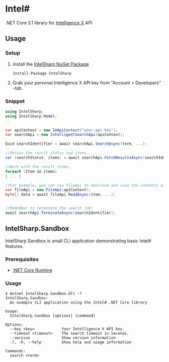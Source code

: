 # Intel#
.NET Core 3.1 library for [Intelligence X](https://intelx.io/) API

## Usage
### Setup
1. Install the [IntelSharp NuGet Package](https://www.nuget.org/packages/IntelSharp/)
   ```
   Install-Package IntelSharp
   ```
2. Grab your personal Intelligence X API key from "Account > Developers" -tab.

### Snippet
```C#
using IntelSharp;
using IntelSharp.Model;
..

var apiContext = new IXApiContext("your-api-key");
var searchApi = new IntelligentSearchApi(apiContext);

Guid searchIdentifier = await searchApi.SearchAsync(term, ...);

//Obtain the result status and items.
var (searchStatus, items) = await searchApi.FetchResultsAsync(searchIdentifier);

//Work with the result items,
foreach (Item in items)
{ ... }

//For example, you can use FileApi to download and view the contents of the found items.
var fileApi = new FileApi(apiContext);
byte[] data = await fileApi.ReadAsync(item: ...);


//Remember to terminate the search job!
await searchApi.TerminateAsync(searchIdentifier);
```

## IntelSharp.Sandbox
IntelSharp.Sandbox is small CLI application demonstrating basic Intel# features.
### Prerequisites
+ [.NET Core Runtime](https://dotnet.microsoft.com/download/dotnet-core/current/runtime ".NET Core Runtime")

### Usage
```
$ dotnet IntelSharp.Sandbox.dll -?
IntelSharp.Sandbox:
  An example CLI application using the Intel# .NET Core library

Usage:
  IntelSharp.Sandbox [options] [command]

Options:
  --key <key>            Your Intelligence X API key.
  --timeout <timeout>    The search timeout in seconds.
  --version              Show version information
  -?, -h, --help         Show help and usage information

Commands:
  search <term>
  ```
